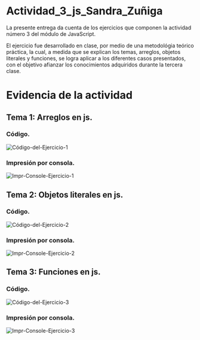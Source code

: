 # Actividad_3_js_Sandra_Zuñiga

La presente entrega da cuenta de los ejercicios que componen la actividad número 3 del módulo de JavaScript.

El ejercicio fue desarrollado en clase, por medio de una metodológia teórico práctica, la cual, a medida que se explican los temas, arreglos, objetos literales y funciones, se logra aplicar a los diferentes casos presentados, con el objetivo afianzar los conocimientos adquiridos durante la tercera clase.



# Evidencia de la actividad

## Tema 1: Arreglos en js.

### Código.
![Código-del-Ejercicio-1](https://user-images.githubusercontent.com/105325805/180498600-2c550f02-1547-4b1c-9942-8e096e359b58.png)
### Impresión por consola.
![Impr-Console-Ejercicio-1](https://user-images.githubusercontent.com/105325805/180498640-825f7d15-aaed-4f5b-a001-2b61bb8ed24b.png)

## Tema 2: Objetos literales en js.
### Código.
![Código-del-Ejercicio-2](https://user-images.githubusercontent.com/105325805/180498650-c43b5ee6-c919-4c24-ab98-5006c98b27cb.png)
### Impresión por consola.
![Impr-Console-Ejercicio-2](https://user-images.githubusercontent.com/105325805/180498663-0e4ba5d6-a390-471a-8f07-ea48025bbb88.png)

## Tema 3: Funciones en js.

### Código.
![Código-del-Ejercicio-3](https://user-images.githubusercontent.com/105325805/180498670-90089f5c-e90d-4033-b282-a9a32c017bc2.png)

### Impresión por consola.

![Impr-Console-Ejercicio-3](https://user-images.githubusercontent.com/105325805/180498687-1dcda301-c092-4c6c-85c3-9c17e1045df3.png)
